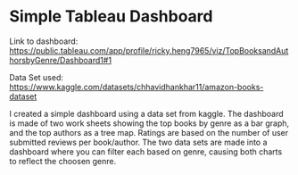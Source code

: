 # Simple Tableau Dashboard

Link to dashboard:
https://public.tableau.com/app/profile/ricky.heng7965/viz/TopBooksandAuthorsbyGenre/Dashboard1#1

Data Set used:
https://www.kaggle.com/datasets/chhavidhankhar11/amazon-books-dataset

I created a simple dashboard using a data set from kaggle. The dashboard is made of two work sheets showing the top books by genre as a bar graph, and the top authors as a tree map. Ratings are based on the number of user submitted reviews per book/author. 
The two data sets are made into a dashboard where you can filter each based on genre, causing both charts to reflect the choosen genre.

